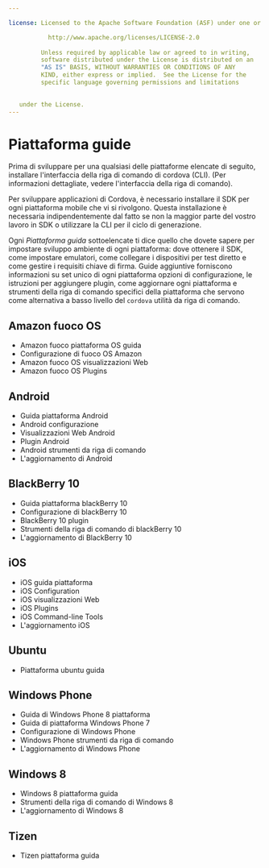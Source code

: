 ```yaml
---

license: Licensed to the Apache Software Foundation (ASF) under one or more contributor license agreements. See the NOTICE file distributed with this work for additional information regarding copyright ownership. The ASF licenses this file to you under the Apache License, Version 2.0 (the "License"); you may not use this file except in compliance with the License. You may obtain a copy of the License at

           http://www.apache.org/licenses/LICENSE-2.0
    
         Unless required by applicable law or agreed to in writing,
         software distributed under the License is distributed on an
         "AS IS" BASIS, WITHOUT WARRANTIES OR CONDITIONS OF ANY
         KIND, either express or implied.  See the License for the
         specific language governing permissions and limitations
    

   under the License.
---
```


# Piattaforma guide

Prima di sviluppare per una qualsiasi delle piattaforme elencate di seguito, installare l'interfaccia della riga di comando di cordova (CLI). (Per informazioni dettagliate, vedere l'interfaccia della riga di comando).

Per sviluppare applicazioni di Cordova, è necessario installare il SDK per ogni piattaforma mobile che vi si rivolgono. Questa installazione è necessaria indipendentemente dal fatto se non la maggior parte del vostro lavoro in SDK o utilizzare la CLI per il ciclo di generazione.

Ogni *Piattaforma guida* sottoelencate ti dice quello che dovete sapere per impostare sviluppo ambiente di ogni piattaforma: dove ottenere il SDK, come impostare emulatori, come collegare i dispositivi per test diretto e come gestire i requisiti chiave di firma. Guide aggiuntive forniscono informazioni su set unico di ogni piattaforma opzioni di configurazione, le istruzioni per aggiungere plugin, come aggiornare ogni piattaforma e strumenti della riga di comando specifici della piattaforma che servono come alternativa a basso livello del `cordova` utilità da riga di comando.

## Amazon fuoco OS

*   Amazon fuoco piattaforma OS guida
*   Configurazione di fuoco OS Amazon
*   Amazon fuoco OS visualizzazioni Web
*   Amazon fuoco OS Plugins

## Android

*   Guida piattaforma Android
*   Android configurazione
*   Visualizzazioni Web Android
*   Plugin Android
*   Android strumenti da riga di comando
*   L'aggiornamento di Android

## BlackBerry 10

*   Guida piattaforma blackBerry 10
*   Configurazione di blackBerry 10
*   BlackBerry 10 plugin
*   Strumenti della riga di comando di blackBerry 10
*   L'aggiornamento di BlackBerry 10

## iOS

*   iOS guida piattaforma
*   iOS Configuration
*   iOS visualizzazioni Web
*   iOS Plugins
*   iOS Command-line Tools
*   L'aggiornamento iOS

## Ubuntu

*   Piattaforma ubuntu guida

## Windows Phone

*   Guida di Windows Phone 8 piattaforma
*   Guida di piattaforma Windows Phone 7
*   Configurazione di Windows Phone
*   Windows Phone strumenti da riga di comando
*   L'aggiornamento di Windows Phone

## Windows 8

*   Windows 8 piattaforma guida
*   Strumenti della riga di comando di Windows 8
*   L'aggiornamento di Windows 8

## Tizen

*   Tizen piattaforma guida